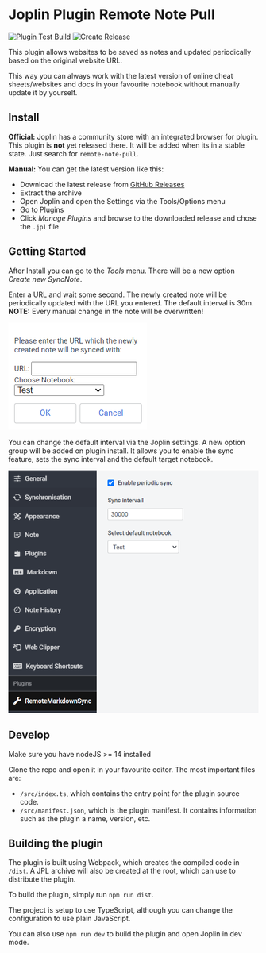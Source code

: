 # Joplin Plugin Remote Note Pull

[![Plugin Test Build](https://github.com/hegerdes/joplin-plugin-remote-note-pull/actions/workflows/Plugin-Test.yml/badge.svg)](https://github.com/hegerdes/joplin-plugin-remote-note-pull/actions/workflows/Plugin-Test.yml) [![Create Release](https://github.com/hegerdes/joplin-plugin-remote-note-pull/actions/workflows/Release.yml/badge.svg?event=release)](https://github.com/hegerdes/joplin-plugin-remote-note-pull/actions/workflows/Release.yml)

This plugin allows websites to be saved as notes and updated periodically based on the original website URL.

This way you can always work with the latest version of online cheat sheets/websites and docs in your favourite notebook without manually update it by yourself.


## Install
**Official:**
Joplin has a community store with an integrated browser for plugin. This plugin is **not** yet released there. It will be added when its in a stable state. Just search for `remote-note-pull`.

**Manual:**
You can get the latest version like this:
 * Download the latest release from [GitHub Releases](https://github.com/hegerdes/joplin-plugin-remote-note-pull/releases)
 * Extract the archive
 * Open Joplin and open the Settings via the Tools/Options menu
 * Go to Plugins
 * Click *Manage Plugins* and browse to the downloaded release and chose the `.jpl` file  

## Getting Started
After Install you can go to the *Tools* menu. There will be a new option *Create new SyncNote*.

Enter a URL and wait some second. The newly created note will be periodically updated with the URL you entered. The default interval is 30m.  
**NOTE:** Every manual change in the note will be overwritten!

![New Note Option Dialog](docs/images/new_note_dialog.png)

You can change the default interval via the Joplin settings. A new option group will be added on plugin install. It allows you to enable the sync feature, sets the sync interval and the default target notebook.

![Settings Dialog](docs/images/settings.png)


## Develop
Make sure you have nodeJS >= 14 installed

Clone the repo and open it in your favourite editor. The most important files are:

- `/src/index.ts`, which contains the entry point for the plugin source code.
- `/src/manifest.json`, which is the plugin manifest. It contains information such as the plugin a name, version, etc.

## Building the plugin

The plugin is built using Webpack, which creates the compiled code in `/dist`. A JPL archive will also be created at the root, which can use to distribute the plugin.

To build the plugin, simply run `npm run dist`.

The project is setup to use TypeScript, although you can change the configuration to use plain JavaScript.

You can also use `npm run dev` to build the plugin and open Joplin in dev mode.
